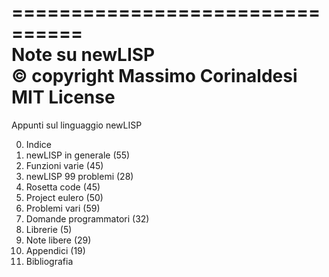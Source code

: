================================  
 Note su newLISP  
 © copyright Massimo Corinaldesi  
 MIT License  
================================  
  
Appunti sul linguaggio newLISP  
  
00) Indice  
01) newLISP in generale (55)  
02) Funzioni varie (45)  
03) newLISP 99 problemi (28)  
04) Rosetta code (45)  
05) Project eulero (50)  
06) Problemi vari (59)  
07) Domande programmatori (32)  
08) Librerie (5)  
09) Note libere (29)  
10) Appendici (19)  
11) Bibliografia  

